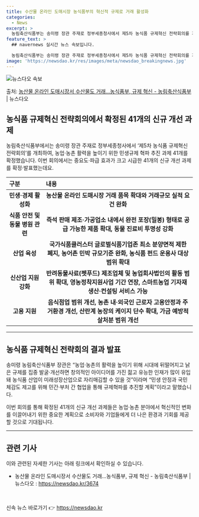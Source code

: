 ```yaml
---
title: 수산물 온라인 도매시장 농식품부의 혁신적 규제로 거래 활성화
categories:
  - News
excerpt: >
  농림축산식품부는 송미령 장관 주재로 정부세종청사에서 제5차 농식품 규제혁신 전략회의를 개최하고, 농업농촌 활…
feature_text: >
  ## navernews 실시간 뉴스 속보입니다.

  농림축산식품부는 송미령 장관 주재로 정부세종청사에서 제5차 농식품 규제혁신 전략회의를 개최하고, 농업농촌 활…
image: 'https://newsdao.kr/res/images/meta/newsdao_breakingnews.jpg'
---
```


![뉴스다오 속보](https://newsdao.kr/res/images/meta/newsdao_breakingnews.jpg)

<p>출처: <a href="https://newsdao.kr/3674" rel="dofollow">농산물 온라인 도매시장서 수산물도 거래…농식품부, 규제 혁신 - 농림축산식품부</a> | 뉴스다오</p>

<h2 data-ke-size="size26">농식품 규제혁신 전략회의에서 확정된 41개의 신규 개선 과제</h2>
<p data-ke-size="size16">농림축산식품부에서는 송미령 장관 주재로 정부세종청사에서 ‘제5차 농식품 규제혁신 전략회의’를 개최하여, 농업·농촌 활력을 높이기 위한 민생규제 혁파 추진 과제 41개를 확정했습니다. 이번 회의에서는 중요도·파급 효과가 크고 시급한 41개의 신규 개선 과제를 확정·발표했는데요.</p>

<table>
	<thead>
		<tr>
			<th style="text-align: left;">구분</th>
			<th style="text-align: left;">내용</th>
		</tr>
	</thead>
	<tbody>
		<tr>
			<td style="text-align: center; height: 17px;"><b>민생·경제 활성화</b></td>
			<td style="text-align: center; height: 17px;"><b>농산물 온라인 도매시장 거래 품목 확대와 거래규모 실적 요건 완화</b></td>
		</tr>
		<tr>
			<td style="text-align: center; height: 17px;"><b>식품 안전 및 동물 병원 관련</b></td>
			<td style="text-align: center; height: 17px;"><b>즉석 판매 제조·가공업소 내에서 완전 포장(밀봉) 형태로 공급 가능한 제품 확대, 동물 진료비 투명성 강화</b></td>
		</tr>
		<tr>
			<td style="text-align: center; height: 17px;"><b>산업 육성</b></td>
			<td style="text-align: center; height: 17px;"><b>국가식품클러스터 글로벌식품기업존 최소 분양면적 제한 폐지, 농어촌 민박 규모기준 완화, 농식품 펀드 운용사 대상 범위 확대</b></td>
		</tr>
		<tr>
			<td style="text-align: center; height: 17px;"><b>신산업 지원 강화</b></td>
			<td style="text-align: center; height: 17px;"><b>반려동물사료(펫푸드) 제조업체 및 농업회사법인의 활동 범위 확대, 영농정착지원사업 기간 연장, 스마트농업 기자재 생산·컨설팅 서비스 가능</b></td>
		</tr>
		<tr>
			<td style="text-align: center; height: 17px;"><b>고용 지원</b></td>
			<td style="text-align: center; height: 17px;"><b>음식점업 범위 개선, 농촌 내·외국인 근로자 고용안정과 주거환경 개선, 산란계 농장의 케이지 단수 확대, 가금 예방적 살처분 범위 개선</b></td>
		</tr>
	</tbody>
</table>

<hr>
<h2 data-ke-size="size26">농식품 규제혁신 전략회의 결과 발표</h2>
<p data-ke-size="size16">송미령 농림축산식품부 장관은 “농업·농촌의 활력을 높이기 위해 시대에 뒤떨어지고 낡은 규제를 집중 발굴·개선하면 창의적인 아이디어를 가진 젊고 유능한 인재가 많이 유입돼 농식품 산업이 미래성장산업으로 자리매김할 수 있을 것”이라며 “민생 안정과 국민 체감도 제고를 위해 민간·부처 간 협업을 통해 규제혁파를 추진할 계획”이라고 말했습니다.</p>

<p data-ke-size="size16">이번 회의를 통해 확정된 41개의 신규 개선 과제들은 농업·농촌 분야에서 혁신적인 변화를 이끌어내기 위한 중요한 계획으로 소비자와 기업들에게 더 나은 환경과 기회를 제공할 것으로 기대됩니다.</p>

<hr>
<h2 data-ke-size="size26">관련 기사</h2>
<p data-ke-size="size16">이와 관련된 자세한 기사는 아래 링크에서 확인하실 수 있습니다.</p>
<ul>
	<li>농산물 온라인 도매시장서 수산물도 거래…농식품부, 규제 혁신 - 농림축산식품부 | 뉴스다오 : <a href="https://newsdao.kr/3674">https://newsdao.kr/3674</a></li>
</ul>
<p data-ke-size="size16">&nbsp;</p> 

신속 뉴스 바로가기 👉 <a href="https://newsdao.kr" rel="dofollow">https://newsdao.kr</a>



